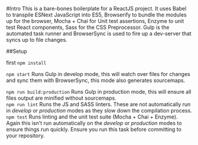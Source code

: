 #Intro
This is a bare-bones boilerplate for a ReactJS project.  It uses Babel to transpile ESNext JavaScript into ES5, Browserify to bundle the modules up for the browser, Mocha + Chai for Unit test assertions, Enzyme to unit test React components, Sass for the CSS Preprocessor.  Gulp is the automated task runner and BrowserSync is used to fire up a dev-server that syncs up to file changes.

##Setup

first
```npm install``` 

```npm start``` 
Runs Gulp in develop mode, this will watch over files for changes and sync them with BrowserSync, this mode also generates sourcemaps.

```npm run build:production```
Runs Gulp in production mode, this will ensure all files output are minified without sourcemaps.  
`npm run lint` Runs the JS and SASS linters.  These are not automatically run in _develop_ or _production_ modes as they slow down the compilation process.  
`npm test` Runs linting and the unit test suite (Mocha + Chai + Enzyme).  Again this isn't run automatically on the _develop_ or _production_ modes to ensure things run quickly.  Ensure you run this task before committing to your repository.
